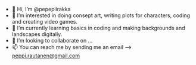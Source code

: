- 👋 Hi, I’m @pepepiirakka
- 👀 I’m interested in doing consept art, writing plots for characters, coding and creating video games.
- 🌱 I’m currently learning basics in coding and making backgrounds and landscapes digitally.
- 💞️ I’m looking to collaborate on ...
- 📫 You can reach me by sending me an email --> peppi.rautanen@gmail.com

<!---
pepepiirakka/pepepiirakka is a ✨ special ✨ repository because its `README.md` (this file) appears on your GitHub profile.
You can click the Preview link to take a look at your changes.
--->
